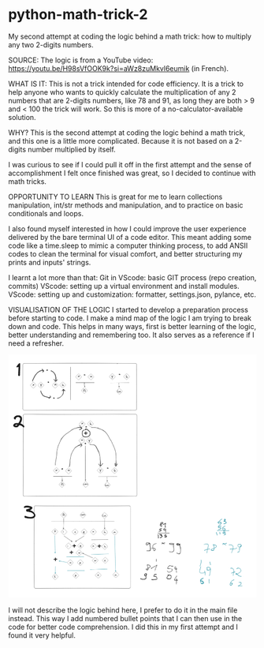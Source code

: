 # python-math-trick-2
My second attempt at coding the logic behind a math trick: how to multiply any two 2-digits numbers. 

SOURCE:
The logic is from a YouTube video: https://youtu.be/H98sVfOOK9k?si=aWz8zuMkvl6eumik (in French). 

WHAT IS IT:
This is not a trick intended for code efficiency. It is a trick to help anyone who wants
to quickly calculate the multiplication of any 2 numbers that are 2-digits numbers, like 78 and 91, 
as long they are both > 9 and < 100 the trick will work. So this is more of a no-calculator-available solution. 

WHY?
This is the second attempt at coding the logic behind a math trick, and this one is a little more complicated.
Because it is not based on a 2-digits number multiplied by itself. 

I was curious to see if I could pull it off in the first attempt and the sense of accomplishment I felt
once finished was great, so I decided to continue with math tricks. 

OPPORTUNITY TO LEARN
This is great for me to learn collections manipulation, int/str methods and manipulation, and to practice on
basic conditionals and loops. 

I also found myself interested in how I could improve the user experience delivered by the bare 
terminal UI of a code editor. This meant adding some code like a time.sleep to mimic a computer thinking
process, to add ANSII codes to clean the terminal for visual comfort, and better structuring my prints
and inputs' strings. 

I learnt a lot more than that: 
Git in VScode: basic GIT process (repo creation, commits)
VScode: setting up a virtual environment and install modules.
VScode: setting up and customization: formatter, settings.json, pylance, etc. 

VISUALISATION OF THE LOGIC
I started to develop a preparation process before starting to code. I make a mind map of the logic I am
trying to break down and code. This helps in many ways, first is better learning of the logic, better
understanding and remembering too. It also serves as a reference if I need a refresher. 

![alt text](image.png)

I will not describe the logic behind here, I prefer to do it in the main file instead. This way I add
numbered bullet points that I can then use in the code for better code comprehension. I did this in my
first attempt and I found it very helpful. 
